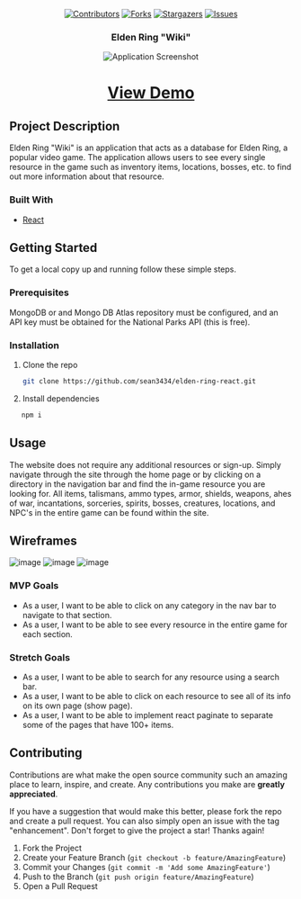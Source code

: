 <div align='center'>

[![Contributors][contributors-shield]][contributors-url]
[![Forks][forks-shield]][forks-url]
[![Stargazers][stars-shield]][stars-url]
[![Issues][issues-shield]][issues-url]

<h3 align="center">Elden Ring "Wiki"</h3>

<img src="https://i.imgur.com/PhI2U2x.png" alt="Application Screenshot">
  
<h1><a href="https://sixtythree.herokuapp.com/">View Demo</a></h1>
</div>

## Project Description
Elden Ring "Wiki" is an application that acts as a database for Elden Ring, a popular video game. The application allows users to see every single resource in the game such as inventory items, locations, bosses, etc. to find out more information about that resource.

### Built With

* [React](https://reactjs.org/)

## Getting Started

To get a local copy up and running follow these simple steps.

### Prerequisites

MongoDB or and Mongo DB Atlas repository must be configured, and an API key must be obtained for the National Parks API (this is free).

### Installation

1. Clone the repo
   ```sh
   git clone https://github.com/sean3434/elden-ring-react.git
   ```
2. Install dependencies
```sh
   npm i
   ```
   
   ## Usage
   The website does not require any additional resources or sign-up. Simply navigate through the site through the home page or by clicking on a directory in the navigation bar and find the in-game resource you are looking for. All items, talismans, ammo types, armor, shields, weapons, ahes of war, incantations, sorceries, spirits, bosses, creatures, locations, and NPC's in the entire game can be found within the site.
   
   ## Wireframes
   ![image](https://i.imgur.com/LHAysdl.png)
   ![image](https://i.imgur.com/nAD4oZK.png)
   ![image](https://i.imgur.com/7HhLKDY.png)
   
   ### MVP Goals
* As a user, I want to be able to click on any category in the nav bar to navigate to that section.
* As a user, I want to be able to see every resource in the entire game for each section.

### Stretch Goals
* As a user, I want to be able to search for any resource using a search bar.
* As a user, I want to be able to click on each resource to see all of its info on its own page (show page).
* As a user, I want to be able to implement react paginate to separate some of the pages that have 100+ items.
## Contributing

Contributions are what make the open source community such an amazing place to learn, inspire, and create. Any contributions you make are **greatly appreciated**.

If you have a suggestion that would make this better, please fork the repo and create a pull request. You can also simply open an issue with the tag "enhancement".
Don't forget to give the project a star! Thanks again!

1. Fork the Project
2. Create your Feature Branch (`git checkout -b feature/AmazingFeature`)
3. Commit your Changes (`git commit -m 'Add some AmazingFeature'`)
4. Push to the Branch (`git push origin feature/AmazingFeature`)
5. Open a Pull Request

[contributors-shield]: https://img.shields.io/github/contributors/sean3434/elden-ring-react.svg?style=for-the-badge
[contributors-url]: https://github.com/sean3434/elden-ring-react/graphs/contributors
[forks-shield]: https://img.shields.io/github/forks/sean3434/elden-ring-react.svg?style=for-the-badge
[forks-url]: https://github.com/sean3434/elden-ring-react/network/members
[stars-shield]: https://img.shields.io/github/stars/sean3434/elden-ring-react.svg?style=for-the-badge
[stars-url]: https://github.com/sean3434/elden-ring-react/stargazers
[issues-shield]: https://img.shields.io/github/issues/sean3434/elden-ring-react.svg?style=for-the-badge
[issues-url]: https://github.com/sean3434/elden-ring-react/issues

